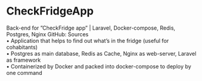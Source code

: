 # CheckFridgeApp


Back-end for ”CheckFridge app” | Laravel, Docker-compose, Redis, Postgres, Nginx GitHub: Sources
<br /> 
• Application that helps to find out what’s in the fridge (useful for cohabitants)
<br /> 
• Postgres as main database, Redis as Cache, Nginx as web-server, Laravel as framework
<br /> 
• Containerized by Docker and packed into docker-compose to deploy by one command
